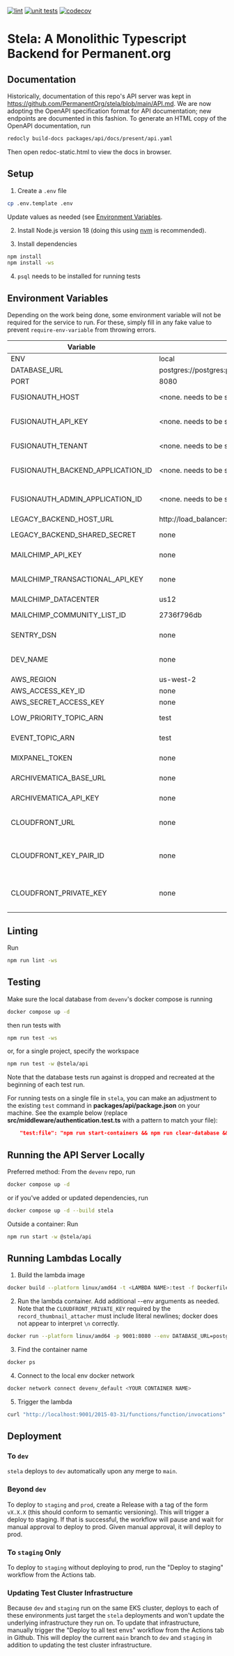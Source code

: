 [![lint](https://github.com/PermanentOrg/stela/actions/workflows/lint.yml/badge.svg)](https://github.com/PermanentOrg/stela/actions/workflows/lint.yml)
[![unit tests](https://github.com/PermanentOrg/stela/actions/workflows/test.yml/badge.svg)](https://github.com/PermanentOrg/stela/actions/workflows/test.yml)
[![codecov](https://codecov.io/gh/PermanentOrg/stela/branch/main/graph/badge.svg?token=4LYJGPGU57)](https://codecov.io/gh/PermanentOrg/stela)

# Stela: A Monolithic Typescript Backend for Permanent.org

## Documentation

Historically, documentation of this repo's API server was kept in https://github.com/PermanentOrg/stela/blob/main/API.md.
We are now adopting the OpenAPI specification format for API documentation; new endpoints are documented in this fashion.
To generate an HTML copy of the OpenAPI documentation, run

```bash
redocly build-docs packages/api/docs/present/api.yaml
```

Then open redoc-static.html to view the docs in browser.

## Setup

1. Create a `.env` file

```bash
cp .env.template .env
```

Update values as needed (see [Environment Variables](#environment-variables).

2. Install Node.js version 18 (doing this using [nvm](https://github.com/nvm-sh/nvm) is recommended).

3. Install dependencies

```bash
npm install
npm install -ws
```

4. `psql` needs to be installed for running tests

## Environment Variables

Depending on the work being done, some environment variable will not be required for the service to run.
For these, simply fill in any fake value to prevent `require-env-variable` from throwing errors.

| Variable                          | Default                                               | Notes                                                                                                                       |
| --------------------------------- | ----------------------------------------------------- | --------------------------------------------------------------------------------------------------------------------------- |
| ENV                               | local                                                 | Tells stela what environment it's running in                                                                                |
| DATABASE_URL                      | postgres://postgres:permanent@database:5432/permanent | Run tests to generate default database                                                                                      |
| PORT                              | 8080                                                  | Tells stela what port to run on                                                                                             |
| FUSIONAUTH_HOST                   | <none. needs to be set>                               | Fusionauth's host URL. Should be different between prod and other envs.                                                     |
| FUSIONAUTH_API_KEY                | <none. needs to be set>                               | Find it in Fusionauth admin panel -> settings -> API keys -> the one called "back-end (local)"                              |
| FUSIONAUTH_TENANT                 | <none. needs to be set>                               | Find it in Fusionauth admin panel -> Tenants -> the one called "Local"                                                      |
| FUSIONAUTH_BACKEND_APPLICATION_ID | <none. needs to be set>                               | Find it in Fusionauth admin panel -> Applications -> the one called "back-end (local)"                                      |
| FUSIONAUTH_ADMIN_APPLICATION_ID   | <none. needs to be set>                               | Find it in Fusionauth admin panel -> Applications -> the one called "admin-local"                                           |
| LEGACY_BACKEND_HOST_URL           | http://load_balancer:80/api                           |
| LEGACY_BACKEND_SHARED_SECRET      | none                                                  | Can be found in `back-end`'s library/base/constants/base.constants.php                                                      |
| MAILCHIMP_API_KEY                 | none                                                  | Can be found in `back-end`'s library/base/constants/base.constants.php                                                      |
| MAILCHIMP_TRANSACTIONAL_API_KEY   | none                                                  | Can be found in `back-end`'s library/base/constants/base.constants.php, where it is called `MANDRILL_API_KEY`               |
| MAILCHIMP_DATACENTER              | us12                                                  |
| MAILCHIMP_COMMUNITY_LIST_ID       | 2736f796db                                            | The default value corresponds to the `dev` list                                                                             |
| SENTRY_DSN                        | none                                                  | Can be found in Sentry under Projects > stela > Settings > Client Keys (DSN)                                                |
| DEV_NAME                          | none                                                  | Only set in local environments. Should be your given name. all lowercase. Used to create Sentry envs for developers         |
| AWS_REGION                        | us-west-2                                             |                                                                                                                             |
| AWS_ACCESS_KEY_ID                 | none                                                  | The same one you use in `devenv`                                                                                            |
| AWS_SECRET_ACCESS_KEY             | none                                                  | The same one you use in `devenv`                                                                                            |
| LOW_PRIORITY_TOPIC_ARN            | test                                                  | Doesn't need to be set to a real ARN unless your work touches it specifically                                               |
| EVENT_TOPIC_ARN                   | test                                                  | Doesn't need to be set to a real ARN unless your working with events specifically                                           |
| MIXPANEL_TOKEN                    | none                                                  | Found in Mixpanel at Settings > Project Settings > Project Token                                                            |
| ARCHIVEMATICA_BASE_URL            | none                                                  | It is the url of the EC2 instance on which archivematica is running                                                         |
| ARCHIVEMATICA_API_KEY             | none                                                  | Found in Bitwarden, not needed unless you're running the cleanup cron                                                       |
| CLOUDFRONT_URL                    | none                                                  | Can be found as `CDN_URL` in `back-end`'s library/base/constants/base.constants.php. Not required for API server            |
| CLOUDFRONT_KEY_PAIR_ID            | none                                                  | Can be found as `CLOUDFRONT_KEYPAIR` in `back-end`'s library/base/constants/base.constants.php. Not required for API server |
| CLOUDFRONT_PRIVATE_KEY            | none                                                  | Can be found in `back-end`'s library/static/certs/pk-APKAJP2D34UGZ6IG443Q.pem. Not required for API server                  |

## Linting

Run

```bash
npm run lint -ws
```

## Testing

Make sure the local database from `devenv`'s docker compose is running

```bash
docker compose up -d
```

then run tests with

```bash
npm run test -ws
```

or, for a single project, specify the workspace

```bash
npm run test -w @stela/api
```

Note that the database tests run against is dropped and recreated at the beginning of each test run.
<br />

For running tests on a single file in `stela`, you can make an adjustment to the existing `test` command in **packages/api/package.json** on your machine. See the example below (replace **src/middleware/authentication.test.ts** with a pattern to match your file):

```json
    "test:file": "npm run start-containers && npm run clear-database && npm run create-database && npm run set-up-database && (cd ../..; docker compose run stela node --experimental-vm-modules ../../node_modules/jest/bin/jest.js -i --silent=false -- src/middleware/authentication.test.ts)",
```

## Running the API Server Locally

Preferred method: From the `devenv` repo, run

```bash
docker compose up -d
```

or if you've added or updated dependencies, run

```bash
docker compose up -d --build stela
```

Outside a container: Run

```bash
npm run start -w @stela/api
```

## Running Lambdas Locally

1. Build the lambda image

```bash
docker build --platform linux/amd64 -t <LAMBDA NAME>:test -f Dockerfile.<LAMBDA NAME> .
```

2. Run the lambda container. Add additional --env arguments as needed. Note that the `CLOUDFRONT_PRIVATE_KEY` required
   by the `record_thumbnail_attacher` must include literal newlines; docker does not appear to interpret `\n` correctly.

```bash
docker run --platform linux/amd64 -p 9001:8080 --env DATABASE_URL=postgres://postgres:permanent@database:5432/permanent <LAMBDA NAME>:test
```

3. Find the container name

```bash
docker ps
```

4. Connect to the local env docker network

```bash
docker network connect devenv_default <YOUR CONTAINER NAME>
```

5. Trigger the lambda

```bash
curl "http://localhost:9001/2015-03-31/functions/function/invocations" -d '<YOUR PAYLOAD>'
```

## Deployment

### To `dev`

`stela` deploys to `dev` automatically upon any merge to `main`.

### Beyond `dev`

To deploy to `staging` and `prod`, create a Release with a tag of the form `vX.X.X` (this should conform to semantic
versioning). This will trigger a deploy to staging. If that is successful, the workflow will pause and wait for manual
approval to deploy to prod. Given manual approval, it will deploy to prod.

### To `staging` Only

To deploy to `staging` without deploying to prod, run the "Deploy to staging" workflow from the Actions tab.

### Updating Test Cluster Infrastructure

Because `dev` and `staging` run on the same EKS cluster, deploys to each of these environments just target the `stela`
deployments and won't update the underlying infrastructure they run on. To update that infrastructure, manually trigger
the "Deploy to all test envs" workflow from the Actions tab in Github. This will deploy the current `main` branch to
`dev` and `staging` in addition to updating the test cluster infrastructure.
